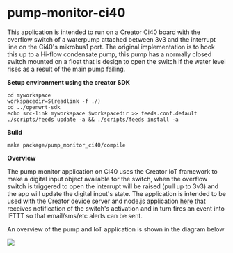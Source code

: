 # pump-monitor-ci40

This application is intended to run on a Creator Ci40 board with the overflow switch of a waterpump attached between 3v3 and the interrupt line on the Ci40's mikrobus1 port. The original implementation is to hook this up to a Hi-flow condensate pump, this pump has a normally closed switch mounted on a float that is design to open the switch if the water level rises as a result of the main pump failing.


**Setup environment using the creator SDK**

    cd myworkspace
    workspacedir=$(readlink -f ./)
    cd ../openwrt-sdk
    echo src-link myworkspace $workspacedir >> feeds.conf.default
    ./scripts/feeds update -a && ./scripts/feeds install -a

**Build**


    make package/pump_monitor_ci40/compile


**Overview**

The pump monitor application on Ci40 uses the Creator IoT framework to make a digital input object available for the switch, when the overflow switch is triggered to open the interrupt will be raised (pull up to 3v3) and the app will update the digital input's state. The application is intended to be used with the Creator device server and node.js application [here](https://github.com/DuncanFrazer/pump-monitor-webapp) that receives notification of the switch's activation and in turn fires an event into IFTTT so that email/sms/etc alerts can be sent.

An overview of the pump and IoT application is shown in the diagram below


 ![](./images/Boiler_pump_monitor.png)
